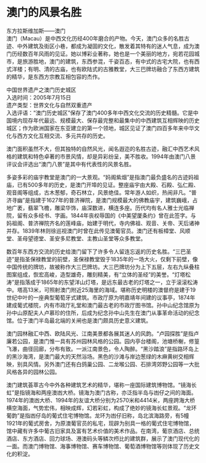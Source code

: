 # 澳门的风景名胜  

东方拉斯维加斯——澳门  
澳门（Macau）是中西文化历经400年磨合的产物。今天，澳门众多的名胜古迹、中外建筑及街区小巷，都成为凝固的文化，散发着其特有的迷人气息，成为澳门历经数百年风雨的见证。她以博彩业著称，她也是一个美丽的地方，宛若花园城市，是旅游胜地，澳门的建筑，东西参混，千姿百态，有中式的古宅大院，也有西式洋楼；有明、清的古庙，也有欧陆式的古雅教堂，大三巴牌坊融合了东西方建筑的精华，是东西方宗教互相包容的杰作。  

中国世界遗产之澳门历史城区  
入选时间：2005年7月15日  
遗产类型：世界文化与自然双重遗产  
入选评语：“澳门历史城区”保存了澳门400多年中西文化交流的历史精髓。它是中国境内现存年代最远、规模最大、保存最完整和最集中的中西建筑互相辉映的历史城区；作为欧洲国家在东亚建立的第一个领地，城区见证了澳门四百多年来中华文化与西方文化互相交流、多元共存的历史。  

澳门面积虽然不大，但其独特的自然风光，闻名遐迩的名胜古迹，融汇中西艺术风格的建筑和特色卓著的市景风情，却是异彩纷呈，美不胜收。1994年由澳门八景评议会评选出“澳门八景”是其中有代表性的风景名胜。  

多姿多彩的庙宇教堂是澳门的一大景观。“妈阁紫烟”是指澳门最负盛名的古迹妈祖庙，已有500多年的历史，是澳门开埠的见证。整座庙宇由大殿、石殿、弘仁殿、观音阁等组成，古木葱郁，奇石林立，风景绝佳。常年游人如织，热闹非凡。“普济寻幽”是指建于1627年的普济禅院，是澳门规模最大的佛教庙宇，建筑巍峨，占地广袤，翡翠飞檐，雕梁华饰，庙深数进，横连多座。历代均有名人雅士光临禅院，留有众多经书、字画。1844年丧权辱国的《中美望厦条约》曾在此签字。与妈祖阁、普济禅院齐名的莲峰庙，始建于明代，寺内佛祖、观音、关帝、天后诸神并存。1839年林则徐巡视澳门时曾在此传见澳葡官员。澳门还有板樟堂、风顺堂、圣母望德堂、圣安多尼教堂、主教山圣堂等众多教堂。  

数百年东西方交流的历史给澳门留下了许多令人留连忘返的历史名胜。“三巴圣迹”是指圣保禄教堂的前壁，圣保禄教堂毁于1835年的一场大火，仅剩下前壁，像中国传统的牌坊，故被称作大三巴牌坊。大三巴牌坊分为上下五层，左右九纵叠柱图案组成，恢宏高峻，造型雄奇，雕刻精美，有“立体的圣经”的美誉。“灯塔松涛”是指落成于1865年的东望洋山灯塔，是远东最古老的灯塔之一，立于滚滚松涛中。塔高13米，可照射澳门附近25海里的海域。堪称历史明楼的澳督府是建于19世纪中叶的一座典型葡萄牙式建筑。市政厅原为明嘉靖年间建的议事亭，1874年建成葡式楼院，内有市政厅礼堂和澳门最古老的市政厅图书馆。孙中山纪念馆原为孙中山原配夫人卢慕珍的住所，后成为纪念孙中山先生在澳门从事革命活动的纪念馆。位于澳门半岛最北端的关闸也是澳门颇具历史意义建筑。  

澳门园林融汇中西、欧陆风光、江南美景都各展其迷人的风韵。“卢园探胜”是指卢廉若公园，是澳门惟一具有苏州园林风格的公园。园内亭台楼阁，池塘桥榭，修篁飞瀑，曲径回廊，分布有致。一派江南景色，令人陶醉。“黑沙踏浪”是指路环岛上的黑沙海湾，是澳门最大的天然浴场。黑色的沙滩与岸边葱绿的木麻黄树交相辉映，别具风情。另外澳门还有白鸽巢公园、二龙喉公园、石排湾郊野公园等一大批风格各异的园林公园。  

澳门建筑荟萃古今中外各种建筑艺术的精华，堪称一座国际建筑博物馆。“镜海长虹”是指镜海和两座澳凼大桥。镜海为澳门古称，亦泛指半岛与凼仔之间的海面。1974年的澳凼大桥、1994年的友谊大桥分别为2570米和4414米，两座跨海大桥横空海面，气势宏伟，相映成辉，幻若彩虹，构成了绝妙的镜海长虹景观。“龙环葡韵”是指凼仔岛的葡式住宅博物馆。龙环为凼仔旧称，岛北滨海路旁，有5幢1921年的葡式房舍，为原澳葡官员的私宅，现辟为别具一格的葡式住宅博物馆，馆中藏有许多中葡古旧家具及富有艺术价值的美术作品。在南湾，葡京酒店、总统酒店、东方酒店、回力球场、港澳码头等鳞次栉比的建筑群，展示了澳门现代化的一面。而澳门博物馆、海事博物馆、赛车博物馆、葡萄酒博物馆等则体现了历史文化的积淀。  